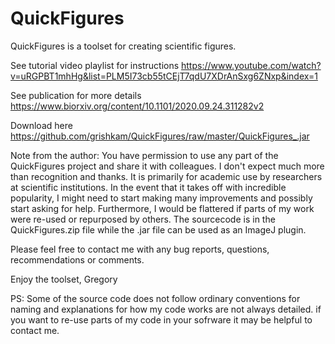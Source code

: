 # QuickFigures
QuickFigures is a toolset for creating scientific figures. 

See tutorial video playlist for instructions
https://www.youtube.com/watch?v=uRGPBT1mhHg&list=PLM5I73cb55tCEjT7qdU7XDrAnSxg6ZNxp&index=1

See publication for more details
https://www.biorxiv.org/content/10.1101/2020.09.24.311282v2

Download here
https://github.com/grishkam/QuickFigures/raw/master/QuickFigures_.jar

Note from the author: 
You have permission to use any part of the QuickFigures project and share it with 
colleagues. I don't expect much more than recognition and thanks. 
It is primarily for academic use by researchers at scientific institutions. In the event
that it takes off with incredible popularity, I might need to start making many improvements and
possibly start asking for help. 
Furthermore, I would be flattered if parts of my work were re-used or repurposed by others.
The sourcecode is in the QuickFigures.zip file while the .jar file can be used as an ImageJ plugin.

Please feel free to contact me with any bug reports, questions, recommendations or comments.

Enjoy the toolset,
Gregory 

PS: Some of the source code does not follow ordinary conventions for naming and explanations 
for how my code works are not always detailed. if you want to re-use parts of my code in your sofrware
it may be helpful to contact me. 
